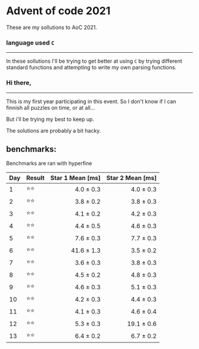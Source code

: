 # Advent of code 2021
These are my sollutions to AoC 2021.
### language used ```C```
___
In these sollutions I'll be trying to get better at using ```C```  by trying different standard functions and attempting to write my own parsing functions.


### Hi there,
___
This is my first year participating in this event.
So I don't know if I can finnish all puzzles on time, or at all...

But i'll be trying my best to keep up.

The solutions are probably a bit hacky.

## benchmarks:
Benchmarks are ran with hyperfine

| Day | Result | Star 1 Mean [ms] | Star 2 Mean [ms] |
|:---|---|---:|---:|
| 1  |⭐⭐| 4.0 ± 0.3 |  4.0 ± 0.3|
| 2  |⭐⭐| 3.8 ± 0.2 | 3.8 ± 0.3 |
| 3  |⭐⭐| 4.1 ± 0.2 | 4.2 ± 0.3 |
| 4  |⭐⭐| 4.4 ± 0.5 | 4.6 ± 0.3|
| 5  |⭐⭐| 7.6 ± 0.3 | 7.7 ± 0.3 |
| 6  |⭐⭐| 41.6 ± 1.3 | 3.5 ± 0.2 |
| 7  |⭐⭐| 3.6 ± 0.3 | 3.8 ± 0.3 |
| 8  |⭐⭐| 4.5 ± 0.2 | 4.8 ± 0.3  |
| 9  |⭐⭐| 4.6 ± 0.3 | 5.1 ± 0.3 |
| 10 |⭐⭐| 4.2 ± 0.3 | 4.4 ± 0.3 |
| 11 |⭐⭐| 4.1 ± 0.3 | 4.6 ± 0.4 |
| 12 |⭐⭐| 5.3 ± 0.3 | 19.1 ± 0.6 |
| 13 |⭐⭐| 6.4 ± 0.2 | 6.7 ± 0.2 |